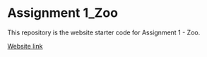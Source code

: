 # Assignment 1_Zoo

This repository is the website starter code for Assignment 1 - Zoo.

[Website link](https://asadrafique98.github.io/Assignment1_Zoo/)
